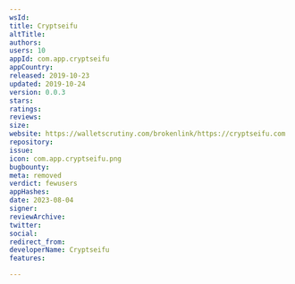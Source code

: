```yaml
---
wsId: 
title: Cryptseifu
altTitle: 
authors: 
users: 10
appId: com.app.cryptseifu
appCountry: 
released: 2019-10-23
updated: 2019-10-24
version: 0.0.3
stars: 
ratings: 
reviews: 
size: 
website: https://walletscrutiny.com/brokenlink/https://cryptseifu.com
repository: 
issue: 
icon: com.app.cryptseifu.png
bugbounty: 
meta: removed
verdict: fewusers
appHashes: 
date: 2023-08-04
signer: 
reviewArchive: 
twitter: 
social: 
redirect_from: 
developerName: Cryptseifu
features: 

---
```


